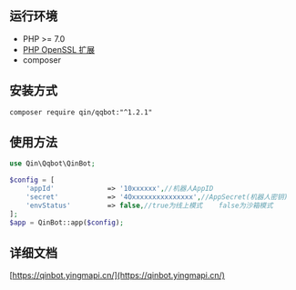 ## 运行环境
+ PHP >= 7.0
+ [PHP OpenSSL 扩展](https://www.php.net/manual/en/book.openssl.php)
+ composer

## 安装方式

```shell
composer require qin/qqbot:"^1.2.1"
```



## 使用方法

```php
use Qin\Qqbot\QinBot;

$config = [
	'appId'             => '10xxxxxx',//机器人AppID
	'secret'            => '4Oxxxxxxxxxxxxxxx',//AppSecret(机器人密钥)
	'envStatus'         => false,//true为线上模式    false为沙箱模式
];
$app = QinBot::app($config);
```

## 详细文档
[https://qinbot.yingmapi.cn/](https://qinbot.yingmapi.cn/)